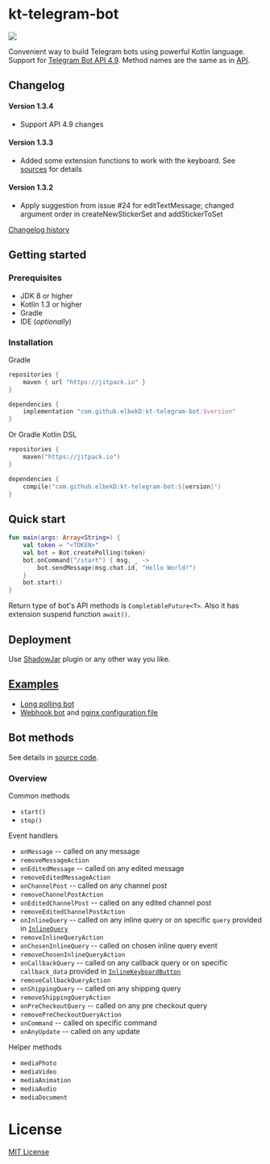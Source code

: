 # kt-telegram-bot
[![](https://jitpack.io/v/elbekD/kt-telegram-bot.svg)](https://jitpack.io/#elbekD/kt-telegram-bot)

Convenient way to build Telegram bots using powerful Kotlin language.
Support for [Telegram Bot API 4.9](https://core.telegram.org/bots/api).
Method names are the same as in [API](https://core.telegram.org/bots/api#available-methods).

## Changelog

#### Version 1.3.4
- Support API 4.9 changes

#### Version 1.3.3
- Added some extension functions to work with the keyboard. See [sources](/library/src/main/kotlin/com/elbekD/bot/util/keyboard) for details

#### Version 1.3.2
- Apply suggestion from issue #24 for editTextMessage; changed argument order in createNewStickerSet and addStickerToSet

[Changelog history](./CHANGELOG.md)

## Getting started

### Prerequisites
- JDK 8 or higher
- Kotlin 1.3 or higher
- Gradle
- IDE (*optionally*)

### Installation
Gradle
```groovy
repositories {
    maven { url "https://jitpack.io" }
}

dependencies {
    implementation "com.github.elbekD:kt-telegram-bot:$version"
}
```
Or Gradle Kotlin DSL
```kotlin
repositories {
    maven("https://jitpack.io")
}

dependencies {
    compile("com.github.elbekD:kt-telegram-bot:${version}")
}
```

## Quick start
```kotlin
fun main(args: Array<String>) {
    val token = "<TOKEN>"
    val bot = Bot.createPolling(token)
    bot.onCommand("/start") { msg, _ ->
        bot.sendMessage(msg.chat.id, "Hello World!")
    }
    bot.start()
}
```
Return type of bot's API methods is `CompletableFuture<T>`.
Also it has extension suspend function `await()`.

## Deployment
Use [ShadowJar](https://github.com/johnrengelman/shadow) plugin or any other way you like. 

## [Examples](/examples/src/main/kotlin)
- [Long polling bot](/examples/src/main/kotlin/LongPollingExample.kt)
- [Webhook bot](/examples/src/main/kotlin/WebhookExample.kt)
and [nginx configuration file](/examples/bot.conf)

## Bot methods
See details in [source code](./library/src/main/kotlin/com/github/elbekD/bot/Bot.kt).

### Overview
Common methods
- `start()`
- `stop()`

Event handlers
- `onMessage` -- called on any message
- `removeMessageAction`
- `onEditedMessage` -- called on any edited message
- `removeEditedMessageAction`
- `onChannelPost` -- called on any channel post
- `removeChannelPostAction`
- `onEditedChannelPost` -- called on any edited channel post
- `removeEditedChannelPostAction`
- `onInlineQuery` -- called on any inline query or on specific `query` provided in [`InlineQuery`](/library/src/main/kotlin/com/github/elbekD/bot/types/inline.kt)
- `removeInlineQueryAction`
- `onChosenInlineQuery` -- called on chosen inline query event
- `removeChosenInlineQueryAction`
- `onCallbackQuery` -- called on any callback query or on specific `callback_data` provided in [`InlineKeyboardButton`](/library/src/main/kotlin/com/github/elbekD/bot/types/inline.kt)
- `removeCallbackQueryAction`
- `onShippingQuery` -- called on any shipping query
- `removeShippingQueryAction`
- `onPreCheckoutQuery` -- called on any pre checkout query
- `removePreCheckoutQueryAction`
- `onCommand` -- called on specific command
- `onAnyUpdate` -- called on any update

Helper methods
- `mediaPhoto`
- `mediaVideo`
- `mediaAnimation`
- `mediaAudio`
- `mediaDocument`

# License
[MIT License](./LICENSE.md)
